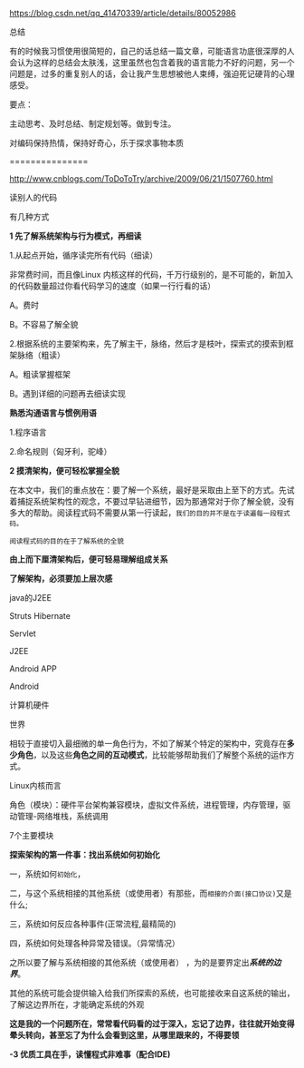 https://blog.csdn.net/qq_41470339/article/details/80052986



总结



有的时候我习惯使用很简短的，自己的话总结一篇文章，可能语言功底很深厚的人会认为这样的总结会太肤浅，这里虽然也包含着我的语言能力不好的问题，另一个问题是，过多的重复别人的话，会让我产生思想被他人束缚，强迫死记硬背的心理感受。



要点：

主动思考、及时总结、制定规划等。做到专注。

对编码保持热情，保持好奇心，乐于探求事物本质



===============



http://www.cnblogs.com/ToDoToTry/archive/2009/06/21/1507760.html

读别人的代码

有几种方式



**1 先了解系统架构与行为模式，再细读** 

1.从起点开始，循序读完所有代码（细读）

非常费时间，而且像Linux 内核这样的代码，千万行级别的，是不可能的，新加入的代码数量超过你看代码学习的速度（如果一行行看的话）

A。费时

B。不容易了解全貌



2.根据系统的主要架构来，先了解主干，脉络，然后才是枝叶，探索式的摸索到框架脉络（粗读）

A。粗读掌握框架

B。遇到详细的问题再去细读实现



**熟悉沟通语言与惯例用语** 

1.程序语言

2.命名规则（匈牙利，驼峰）



**2 摸清架构，便可轻松掌握全貌**

在本文中，我们的重点放在：要了解一个系统，最好是采取由上至下的方式。先试着捕捉系统架构性的观念，不要过早钻进细节，因为那通常对于你了解全貌，没有多大的帮助。阅读程式码不需要从第一行读起，```我们的目的并不是在于读遍每一段程式码。```

```阅读程式码的目的在于了解系统的全貌```

**由上而下厘清架构后，便可轻易理解组成关系**



**了解架构，必须要加上层次感**

java的J2EE



Struts Hibernate

Servlet

J2EE



Android APP

Android

计算机硬件

世界



相较于直接切入最细微的单一角色行为，不如了解某个特定的架构中，究竟存在**多少角色**，以及这些**角色之间的互动模式**，比较能够帮助我们了解整个系统的运作方式。 

Linux内核而言

角色（模块）：硬件平台架构兼容模块，虚拟文件系统，进程管理，内存管理，驱动管理-网络堆栈，系统调用

7个主要模块



**探索架构的第一件事：找出系统如何初始化**

一，系统如何```初始化```，

二，与这个系统相接的其他系统（或使用者）有那些，而```相接的介面(接口协议)```又是什么;

三，系统如何反应各种事件(正常流程,最精简的)

四，系统如何处理各种异常及错误。（异常情况）



之所以要了解与系统相接的其他系统（或使用者） ，为的是要界定出***系统的边界***。

其他的系统可能会提供输入给我们所探索的系统，也可能接收来自这系统的输出，了解这边界所在，才能确定系统的外观

**这是我的一个问题所在，常常看代码看的过于深入，忘记了边界，往往就开始变得晕头转向，甚至忘了为什么会看到这里，从哪里跟来的，不得要领**



**-3 优质工具在手，读懂程式非难事（配合IDE)**



